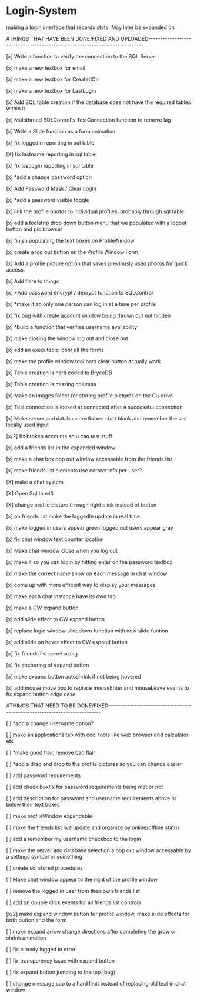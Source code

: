 # Login-System
making a login interface that records stats. May later be expanded on


#THINGS THAT HAVE BEEN DONE/FIXED AND UPLOADED----------------------------------------------------------------------------

[x] Write a function to verify the connection to the SQL Server

[x] make a new textbox for email

[x] make a new textbox for CreatedOn

[x] make a new textbox for LastLogin

[x] Add SQL table creation if the database does not have the required tables within it.

[x] Multithread SQLControl's TestConnection function to remove lag

[x] Write a Slide function as a form animation

[x] fix loggedIn reporting in sql table

[X] fix lastname reporting in sql table

[x] fix lastlogin reporting in sql table

[x] *add a change password option

[x] Add Password Mask / Clear Login 

[x] *add a password visible toggle

[x] link the profile photos to individual profiles, probably through sql table

[x] add a toolstrip drop down button menu that we populated with a logout button and pic browser

[x] finish populating the text boxes on ProfileWindow

[x] create a log out button on the Profile Window Form

[x] Add a profile picture option that saves previously used photos for quick access.

[x] Add flare to things

[x] *Add password encrypt / decrypt function to SQLControl

[x] *make it so only one person can log in at a time per profile

[x] fix bug with create account window being thrown out not hidden

[x] *build a function that verifies username availability

[x] make closing the window log out and close out

[x] add an executable icon/ all the forms

[x] make the profile window tool bars clear button actually work

[x] Table creation is hard coded to BryceDB

[x] Table creation is missing columns

[x] Make an images folder for storing profile pictures on the C:\ drive

[x] Test connection is locked at connected after a successful connection

[x] Make server and database textboxes start blank and remember the last locally used input

[x/2] fix broken accounts so u can test stuff

[x] add a friends list in the expanded window 

[x] make a chat box pop out window accessable from the friends list

[x] make friends list elements use correct info per user?

[X] make a chat system

[X] Open Sql to wifi

[X] change profile picture through right click instead of button

[x] on friends list make the loggedIn update in real time

[x] make logged in users appear green logged out users appear gray

[x] fix chat window text counter location

[x] Make chat window close when you log out

[x] make it so you can login by hitting enter on the password textbox

[x] make the correct name show on each message in chat window

[x] come up with more efficent way to display your messages

[x] make each chat instance have its own tab

[x] make a CW expand button

[x] add slide effect to CW expand button

[x] replace login window slidedown function with new slide funtion

[x] add slide on hover effect to CW expand button

[x] fix friends list panel sizing

[x] fix anchoring of expand button

[x] make expand button autoshrink if not being hovered

[x] add mouse move box to replace mouseEnter and mouseLeave events to fix expand button edge case 

#THINGS THAT NEED TO BE DONE/FIXED---------------------------------------------------------------------------

[ ] *add a change username option?

[ ] make an applications tab with cool tools like web browser and calculator etc

[ ] *make good flair, remove bad flair

[ ] *add a drag and drop to the profile pictures so you can change easier

[ ] add password requirements 

[ ] add check box/ x for password requirements being met or not

[ ] add description for password and username requirements above or below their text boxes

[ ] make profileWindow expandable

[ ] make the friends list live update and organize by online/offline status

[ ] add a remember my username checkbox to the login

[ ] make the server and database selection a pop out window accessable by a settings symbol or something

[ ] create sql stored procedures

[ ] Make chat window appear to the right of the profile window

[ ] remove the logged in user from their own friends list

[ ] add on double click events for all friends list controls

[x/2] make expand window button for profile window, make slide effects for both button and the form

[ ] make expand arrow change directions after completing the grow or shrink animation

[ ] fix already logged in error

[ ] fix transperency issue with expand button

[ ] fix expand button jumping to the top (bug)

[ ] change message cap to a hard limit instead of replacing old text in chat window
